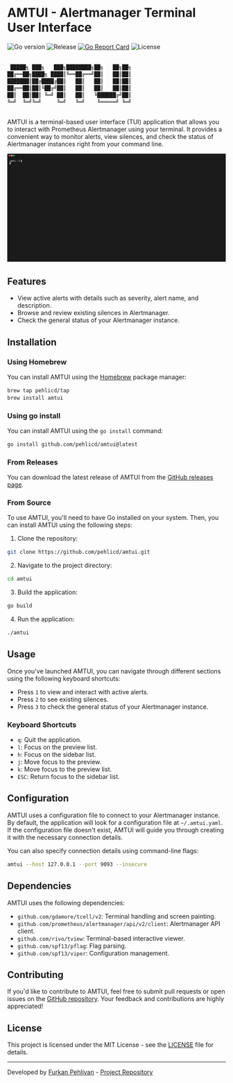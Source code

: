 # AMTUI - Alertmanager Terminal User Interface

![Go version](https://img.shields.io/github/go-mod/go-version/pehlicd/amtui) ![Release](https://img.shields.io/github/v/release/pehlicd/amtui) [![Go Report Card](https://goreportcard.com/badge/github.com/pehlicd/amtui)](https://goreportcard.com/report/github.com/pehlicd/amtui) ![License](https://img.shields.io/github/license/pehlicd/amtui)

```

 █████╗ ███╗   ███╗████████╗██╗   ██╗██╗
██╔══██╗████╗ ████║╚══██╔══╝██║   ██║██║
███████║██╔████╔██║   ██║   ██║   ██║██║
██╔══██║██║╚██╔╝██║   ██║   ██║   ██║██║
██║  ██║██║ ╚═╝ ██║   ██║   ╚██████╔╝██║
╚═╝  ╚═╝╚═╝     ╚═╝   ╚═╝    ╚═════╝ ╚═╝
                             
```

AMTUI is a terminal-based user interface (TUI) application that allows you to interact with Prometheus Alertmanager using your terminal. It provides a convenient way to monitor alerts, view silences, and check the status of Alertmanager instances right from your command line.

<p align="center">
    <img src="./static/demo.gif" alt="AMTUI Demo"/>
</p>

## Features

- View active alerts with details such as severity, alert name, and description.
- Browse and review existing silences in Alertmanager.
- Check the general status of your Alertmanager instance.

## Installation

### Using Homebrew
You can install AMTUI using the [Homebrew](https://brew.sh/) package manager:

```bash
brew tap pehlicd/tap
brew install amtui
```

### Using go install
You can install AMTUI using the `go install` command:

```bash
go install github.com/pehlicd/amtui@latest
```

### From Releases
You can download the latest release of AMTUI from the [GitHub releases page](https://github.com/pehlicd/amtui/releases).

### From Source
To use AMTUI, you'll need to have Go installed on your system. Then, you can install AMTUI using the following steps:

1. Clone the repository:

```bash
git clone https://github.com/pehlicd/amtui.git
```

2. Navigate to the project directory:

```bash
cd amtui
```

3. Build the application:

```bash
go build
```

4. Run the application:

```bash
./amtui
```

## Usage

Once you've launched AMTUI, you can navigate through different sections using the following keyboard shortcuts:

- Press `1` to view and interact with active alerts.
- Press `2` to see existing silences.
- Press `3` to check the general status of your Alertmanager instance.

### Keyboard Shortcuts

- `q`: Quit the application.
- `l`: Focus on the preview list.
- `h`: Focus on the sidebar list.
- `j`: Move focus to the preview.
- `k`: Move focus to the preview list.
- `ESC`: Return focus to the sidebar list.

## Configuration

AMTUI uses a configuration file to connect to your Alertmanager instance. By default, the application will look for a configuration file at `~/.amtui.yaml`. If the configuration file doesn't exist, AMTUI will guide you through creating it with the necessary connection details.

You can also specify connection details using command-line flags:

```bash
amtui --host 127.0.0.1 --port 9093 --insecure
```

## Dependencies

AMTUI uses the following dependencies:

- `github.com/gdamore/tcell/v2`: Terminal handling and screen painting.
- `github.com/prometheus/alertmanager/api/v2/client`: Alertmanager API client.
- `github.com/rivo/tview`: Terminal-based interactive viewer.
- `github.com/spf13/pflag`: Flag parsing.
- `github.com/spf13/viper`: Configuration management.

## Contributing

If you'd like to contribute to AMTUI, feel free to submit pull requests or open issues on the [GitHub repository](https://github.com/pehlicd/amtui). Your feedback and contributions are highly appreciated!

## License

This project is licensed under the MIT License - see the [LICENSE](LICENSE) file for details.

---

Developed by [Furkan Pehlivan](https://github.com/pehlicd) - [Project Repository](https://github.com/pehlicd/amtui)
